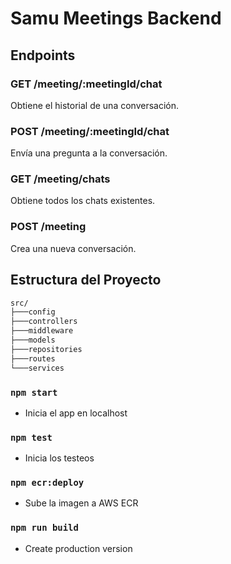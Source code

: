 # Samu Meetings Backend

## Endpoints

### GET /meeting/:meetingId/chat
Obtiene el historial de una conversación.

### POST /meeting/:meetingId/chat
Envía una pregunta a la conversación.

### GET /meeting/chats
Obtiene todos los chats existentes.

### POST /meeting
Crea una nueva conversación.

## Estructura del Proyecto

```bash
src/
├───config
├───controllers
├───middleware
├───models
├───repositories
├───routes
└───services
```


### `npm start`
- Inicia el app en localhost

### `npm test`
- Inicia los testeos

### `npm ecr:deploy`
- Sube la imagen a AWS ECR

### `npm run build`
- Create production version
